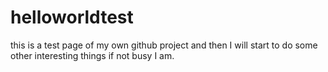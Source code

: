 # helloworldtest
this is a test page of my own github project and then I will start to do some other interesting things if not busy I am. 